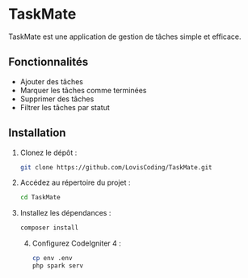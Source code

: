 # TaskMate

TaskMate est une application de gestion de tâches simple et efficace.

## Fonctionnalités

- Ajouter des tâches
- Marquer les tâches comme terminées
- Supprimer des tâches
- Filtrer les tâches par statut

## Installation

1. Clonez le dépôt :
	```bash
	git clone https://github.com/LovisCoding/TaskMate.git
	```
2. Accédez au répertoire du projet :
	```bash
	cd TaskMate
	```
3. Installez les dépendances :
	```bash
	composer install
	```

	4. Configurez CodeIgniter 4 :
		```bash
		cp env .env
		php spark serv
		```

